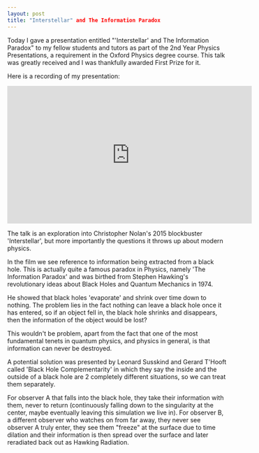 ```yaml
---
layout: post
title: "Interstellar" and The Information Paradox
---
```


Today I gave a presentation entitled "'Interstellar' and The Information Paradox" to my fellow students and tutors as part of the 2nd Year Physics Presentations, a requirement in the Oxford Physics degree course. This talk was greatly received and I was thankfully awarded First Prize for it.

Here is a recording of my presentation:

<iframe width="560" height="315" src="https://www.youtube.com/embed/iPsFOTikhJc" frameborder="0" allow="accelerometer; autoplay; clipboard-write; encrypted-media; gyroscope; picture-in-picture" allowfullscreen></iframe>

The talk is an exploration into Christopher Nolan's 2015 blockbuster 'Interstellar', but more importantly the questions it throws up about modern physics.

In the film we see reference to information being extracted from a black hole. This is actually quite a famous paradox in Physics, namely 'The Information Paradox' and was birthed from Stephen Hawking's revolutionary ideas about Black Holes and Quantum Mechanics in 1974.

He showed that black holes 'evaporate' and shrink over time down to nothing. The problem lies in the fact nothing can leave a black hole once it has entered, so if an object fell in, the black hole shrinks and disappears, then the information of the object would be lost?

This wouldn't be problem, apart from the fact that one of the most fundamental tenets in quantum physics, and physics in general, is that information can never be destroyed.

A potential solution was presented by Leonard Susskind and Gerard T'Hooft called 'Black Hole Complementarity' in which they say the inside and the outside of a black hole are 2 completely different situations, so we can treat them separately.

For observer A that falls into the black hole, they take their information with them, never to return (continuously falling down to the singularity at the center, maybe eventually leaving this simulation we live in). For observer B, a different observer who watches on from far away, they never see observer A truly enter, they see them "freeze" at the surface due to time dilation and their information is then spread over the surface and later reradiated back out as Hawking Radiation. 